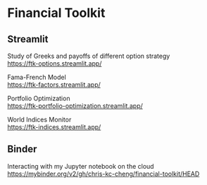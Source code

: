 # Financial Toolkit

## Streamlit
Study of Greeks and payoffs of different option strategy\
https://ftk-options.streamlit.app/

Fama-French Model\
https://ftk-factors.streamlit.app/

Portfolio Optimization\
https://ftk-portfolio-optimization.streamlit.app/

World Indices Monitor\
https://ftk-indices.streamlit.app/

## Binder
Interacting with my Jupyter notebook on the cloud\
https://mybinder.org/v2/gh/chris-kc-cheng/financial-toolkit/HEAD
